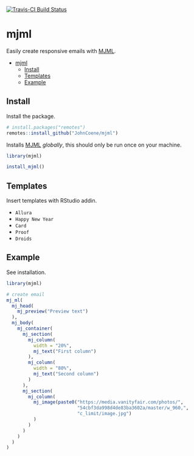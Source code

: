 [![Travis-CI Build Status](https://travis-ci.org/JohnCoene/mjml.svg?branch=master)](https://travis-ci.org/JohnCoene/mjml)

# mjml

Easily create responsive emails with [MJML](https://mjml.io/).

- [mjml](#mjml)
	- [Install](#install)
	- [Templates](#templates)
	- [Example](#example)

## Install

Install the package.

``` r
# install.packages("remotes")
remotes::install_github("JohnCoene/mjml")
```

Installs [MJML](https://mjml.io/) _globally_, this should only be run once on your machine.

```r
library(mjml)

install_mjml()
```

## Templates

Insert templates with RStudio addin.

* `Allura`
* `Happy New Year`
* `Card`
* `Proof`
* `Droids`

## Example

See installation.

```r
library(mjml)

# create email
mj_ml(
  mj_head(
    mj_preview("Preview text")
  ),
  mj_body(
    mj_container(
      mj_section(
        mj_column(
          width = "20%",
          mj_text("First column")
        ),
        mj_column(
          width = "80%",
          mj_text("Second column")
        )
      ),
      mj_section(
        mj_column(
          mj_image(paste0("https://media.vanityfair.com/photos/",
                          "54cbf3da998d4de83ba3602a/master/w_960,",
                          "c_limit/image.jpg")
          )
        )
      )
    )
  )
) 
```
